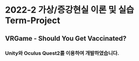 # 2022-2 가상/증강현실 이론 및 실습 Term-Project
## VRGame - Should You Get Vaccinated?
### Unity와 Oculus Quest2를 이용하여 개발하였습니다.
